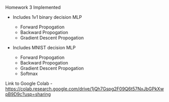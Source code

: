 Homework 3 Implemented

- Includes 1v1 binary decision MLP
  - Forward Propogation
  - Backward Propogation
  - Gradient Descent Propogation
  
- Includes MNIST decision MLP
  - Forward Propogation
  - Backward Propogation
  - Gradient Descent Propogation
  - Softmax

Link to Google Colab - https://colab.research.google.com/drive/1jQh7Gspg2F09Q6t57NxJbGPkXwpB9D9c?usp=sharing
